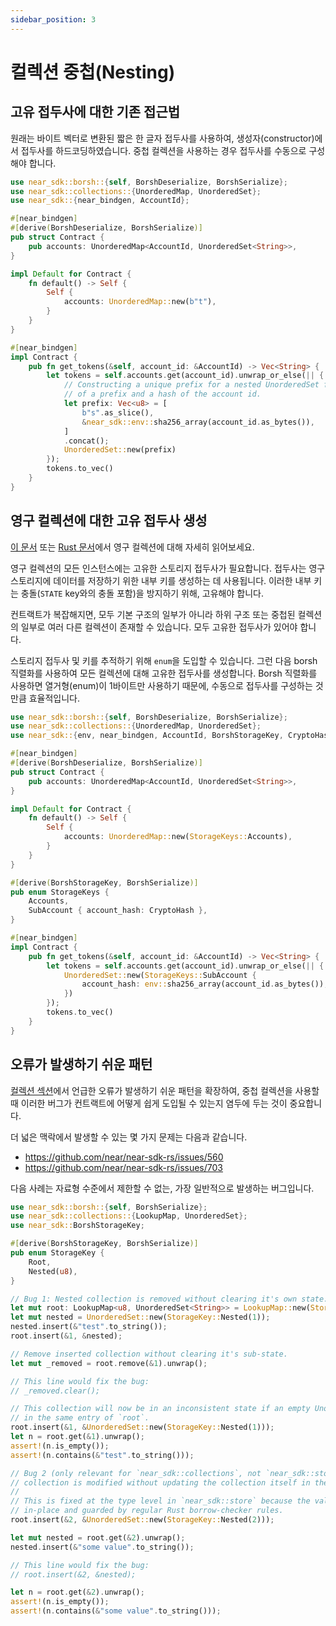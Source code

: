 ```yaml
---
sidebar_position: 3
---
```


# 컬렉션 중첩(Nesting)

## 고유 접두사에 대한 기존 접근법

원래는 바이트 벡터로 변환된 짧은 한 글자 접두사를 사용하여, 생성자(constructor)에서 접두사를 하드코딩하였습니다. 중첩 컬렉션을 사용하는 경우 접두사를 수동으로 구성해야 합니다.

```rust
use near_sdk::borsh::{self, BorshDeserialize, BorshSerialize};
use near_sdk::collections::{UnorderedMap, UnorderedSet};
use near_sdk::{near_bindgen, AccountId};

#[near_bindgen]
#[derive(BorshDeserialize, BorshSerialize)]
pub struct Contract {
    pub accounts: UnorderedMap<AccountId, UnorderedSet<String>>,
}

impl Default for Contract {
    fn default() -> Self {
        Self {
            accounts: UnorderedMap::new(b"t"),
        }
    }
}

#[near_bindgen]
impl Contract {
    pub fn get_tokens(&self, account_id: &AccountId) -> Vec<String> {
        let tokens = self.accounts.get(account_id).unwrap_or_else(|| {
            // Constructing a unique prefix for a nested UnorderedSet from a concatenation
            // of a prefix and a hash of the account id.
            let prefix: Vec<u8> = [
                b"s".as_slice(),
                &near_sdk::env::sha256_array(account_id.as_bytes()),
            ]
            .concat();
            UnorderedSet::new(prefix)
        });
        tokens.to_vec()
    }
}
```

## 영구 컬렉션에 대한 고유 접두사 생성

[이 문서](../contract-structure/collections.md) 또는 [Rust 문서](https://docs.rs/near-sdk/latest/near_sdk/collections)에서 영구 컬렉션에 대해 자세히 읽어보세요.

영구 컬렉션의 모든 인스턴스에는 고유한 스토리지 접두사가 필요합니다. 접두사는 영구 스토리지에 데이터를 저장하기 위한 내부 키를 생성하는 데 사용됩니다. 이러한 내부 키는 충돌(`STATE` key와의 충돌 포함)을 방지하기 위해, 고유해야 합니다.

컨트랙트가 복잡해지면, 모두 기본 구조의 일부가 아니라 하위 구조 또는 중첩된 컬렉션의 일부로 여러 다른 컬렉션이 존재할 수 있습니다. 모두 고유한 접두사가 있어야 합니다.

스토리지 접두사 및 키를 추적하기 위해 `enum`을 도입할 수 있습니다. 그런 다음 borsh 직렬화를 사용하여 모든 컬렉션에 대해 고유한 접두사를 생성합니다. Borsh 직렬화를 사용하면 열거형(enum)이 1바이트만 사용하기 때문에, 수동으로 접두사를 구성하는 것만큼 효율적입니다.

```rust
use near_sdk::borsh::{self, BorshDeserialize, BorshSerialize};
use near_sdk::collections::{UnorderedMap, UnorderedSet};
use near_sdk::{env, near_bindgen, AccountId, BorshStorageKey, CryptoHash};

#[near_bindgen]
#[derive(BorshDeserialize, BorshSerialize)]
pub struct Contract {
    pub accounts: UnorderedMap<AccountId, UnorderedSet<String>>,
}

impl Default for Contract {
    fn default() -> Self {
        Self {
            accounts: UnorderedMap::new(StorageKeys::Accounts),
        }
    }
}

#[derive(BorshStorageKey, BorshSerialize)]
pub enum StorageKeys {
    Accounts,
    SubAccount { account_hash: CryptoHash },
}

#[near_bindgen]
impl Contract {
    pub fn get_tokens(&self, account_id: &AccountId) -> Vec<String> {
        let tokens = self.accounts.get(account_id).unwrap_or_else(|| {
            UnorderedSet::new(StorageKeys::SubAccount {
                account_hash: env::sha256_array(account_id.as_bytes()),
            })
        });
        tokens.to_vec()
    }
}
```

## 오류가 발생하기 쉬운 패턴

[컬렉션 섹션](./collections.md#error-prone-patterns)에서 언급한 오류가 발생하기 쉬운 패턴을 확장하여, 중첩 컬렉션을 사용할 때 이러한 버그가 컨트랙트에 어떻게 쉽게 도입될 수 있는지 염두에 두는 것이 중요합니다.

더 넓은 맥락에서 발생할 수 있는 몇 가지 문제는 다음과 같습니다.
- https://github.com/near/near-sdk-rs/issues/560
- https://github.com/near/near-sdk-rs/issues/703

다음 사례는 자료형 수준에서 제한할 수 없는, 가장 일반적으로 발생하는 버그입니다.

```rust
use near_sdk::borsh::{self, BorshSerialize};
use near_sdk::collections::{LookupMap, UnorderedSet};
use near_sdk::BorshStorageKey;

#[derive(BorshStorageKey, BorshSerialize)]
pub enum StorageKey {
    Root,
    Nested(u8),
}

// Bug 1: Nested collection is removed without clearing it's own state.
let mut root: LookupMap<u8, UnorderedSet<String>> = LookupMap::new(StorageKey::Root);
let mut nested = UnorderedSet::new(StorageKey::Nested(1));
nested.insert(&"test".to_string());
root.insert(&1, &nested);

// Remove inserted collection without clearing it's sub-state.
let mut _removed = root.remove(&1).unwrap();

// This line would fix the bug:
// _removed.clear();

// This collection will now be in an inconsistent state if an empty UnorderedSet is put
// in the same entry of `root`.
root.insert(&1, &UnorderedSet::new(StorageKey::Nested(1)));
let n = root.get(&1).unwrap();
assert!(n.is_empty());
assert!(n.contains(&"test".to_string()));

// Bug 2 (only relevant for `near_sdk::collections`, not `near_sdk::store`): Nested
// collection is modified without updating the collection itself in the outer collection.
//
// This is fixed at the type level in `near_sdk::store` because the values are modified
// in-place and guarded by regular Rust borrow-checker rules.
root.insert(&2, &UnorderedSet::new(StorageKey::Nested(2)));

let mut nested = root.get(&2).unwrap();
nested.insert(&"some value".to_string());

// This line would fix the bug:
// root.insert(&2, &nested);

let n = root.get(&2).unwrap();
assert!(n.is_empty());
assert!(n.contains(&"some value".to_string()));
```
